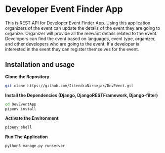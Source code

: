 # Developer Event Finder App
This is REST API for Developer Event Finder App. Using this application organizers of the event can update the details of the event they are going to organize. Organizer will provide all the relevant details related to the event. Developers can find the event based on languages, event type, organizer, and other developers who are going to the event. If a developer is interested in the event they can register themselves for the event.

## Installation and usage

**Clone the Repository**
```sh
git clone https://github.com/JitendraNirnejak/DevEvent.git
```

**Install the Dependencies (Django, DjangoRESTFramework, Django-filter)**
```sh
cd DevEventApp
pipenv install
```

**Activate the Environment**
```sh
pipenv shell
```
**Run The Application**
```sh
python3 manage.py runserver
```